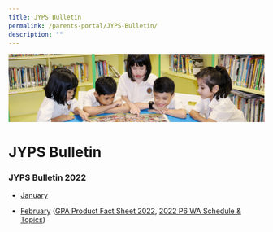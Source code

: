```yaml
---
title: JYPS Bulletin
permalink: /parents-portal/JYPS-Bulletin/
description: ""
---
```

![](/images/banner.gif)

JYPS Bulletin
=============

### **JYPS Bulletin 2022**

* [January](/files/January%20Bulletin_2022_FINAL.pdf)

* [February](/files/February%20Bulletin_2022_FINAL.pdf) ([GPA Product Fact Sheet 2022](/files/GPA%20Product%20Fact%20Sheet%202022.pdf), [2022 P6 WA Schedule & Topics](/files/2022%20P6%20WA%20Schedule%20%20Topics.pdf))